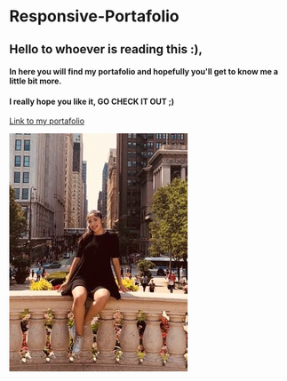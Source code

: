 # Responsive-Portafolio
## Hello to whoever is reading this :),
#### In here you will find my portafolio and hopefully you'll get to know me a little bit more.
#### I really hope you like it, GO CHECK IT OUT ;)

[Link to my portafolio](https://valeria-og.github.io/Reponsive-Portafolio/)

![Image of my portafolio](https://github.com/Valeria-OG/Reponsive-Portafolio/blob/master/assets/images/Val1.jpg)
